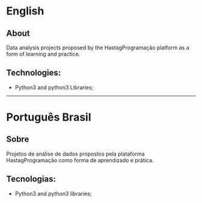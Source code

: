 # English
## About
Data analysis projects proposed by the HastagProgramação platform as a form of learning and practice.

## Technologies:
- Python3 and python3 Libraries;
---

# Português Brasil
## Sobre
Projetos de análise de dados propostos pela plataforma HastagProgramação como forma de aprendizado e prática.
## Tecnologias:
- Python3 and python3 libraries;
